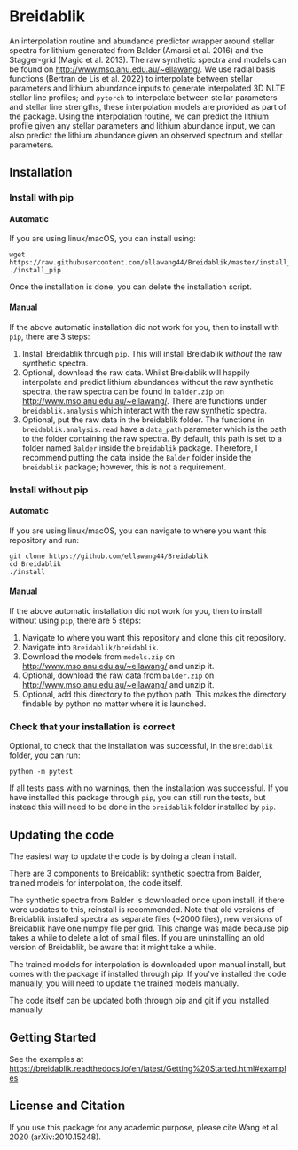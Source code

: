 # Breidablik
An interpolation routine and abundance predictor wrapper around stellar spectra for lithium generated from Balder (Amarsi et al. 2016) and the Stagger-grid (Magic et al. 2013). The raw synthetic spectra and models can be found on http://www.mso.anu.edu.au/~ellawang/. We use radial basis functions (Bertran de Lis et al. 2022) to interpolate between stellar parameters and lithium abundance inputs to generate interpolated 3D NLTE stellar line profiles; and `pytorch` to interpolate between stellar parameters and stellar line strengths, these interpolation models are provided as part of the package. Using the interpolation routine, we can predict the lithium profile given any stellar parameters and lithium abundance input, we can also predict the lithium abundance given an observed spectrum and stellar parameters.

## Installation
### Install with pip
#### Automatic
If you are using linux/macOS, you can install using:
```
wget https://raw.githubusercontent.com/ellawang44/Breidablik/master/install_pip
./install_pip
```
Once the installation is done, you can delete the installation script.

#### Manual
If the above automatic installation did not work for you, then to install with `pip`, there are 3 steps:
1. Install Breidablik through `pip`. This will install Breidablik _without_ the raw synthetic spectra.  
2. Optional, download the raw data. Whilst Breidablik will happily interpolate and predict lithium abundances without the raw synthetic spectra, the raw spectra can be found in `balder.zip` on http://www.mso.anu.edu.au/~ellawang/. There are functions under `breidablik.analysis` which interact with the raw synthetic spectra.
3. Optional, put the raw data in the breidablik folder. The functions in `breidablik.analysis.read` have a `data_path` parameter which is the path to the folder containing the raw spectra. By default, this path is set to a folder named `Balder` inside the `breidablik` package. Therefore, I recommend putting the data inside the `Balder` folder inside the `breidablik` package; however, this is not a requirement.  

### Install without pip
#### Automatic
If you are using linux/macOS, you can navigate to where you want this repository and run:
```
git clone https://github.com/ellawang44/Breidablik
cd Breidablik
./install
```

#### Manual
If the above automatic installation did not work for you, then to install without using `pip`, there are 5 steps:
1. Navigate to where you want this repository and clone this git repository.
2. Navigate into `Breidablik/breidablik`.
3. Download the models from `models.zip` on http://www.mso.anu.edu.au/~ellawang/ and unzip it.
4. Optional, download the raw data from `balder.zip` on http://www.mso.anu.edu.au/~ellawang/ and unzip it.
5. Optional, add this directory to the python path. This makes the directory findable by python no matter where it is launched.

### Check that your installation is correct
Optional, to check that the installation was successful, in the `Breidablik` folder, you can run:
```
python -m pytest
```
If all tests pass with no warnings, then the installation was successful. If you have installed this package through `pip`, you can still run the tests, but instead this will need to be done in the `breidablik` folder installed by `pip`.

## Updating the code
The easiest way to update the code is by doing a clean install. 

There are 3 components to Breidablik: synthetic spectra from Balder, trained models for interpolation, the code itself. 

The synthetic spectra from Balder is downloaded once upon install, if there were updates to this, reinstall is recommended. Note that old versions of Breidablik installed spectra as separate files (~2000 files), new versions of Breidablik have one numpy file per grid. This change was made because pip takes a while to delete a lot of small files. If you are uninstalling an old version of Breidablik, be aware that it might take a while. 

The trained models for interpolation is downloaded upon manual install, but comes with the package if installed through pip. If you've installed the code manually, you will need to update the trained models manually.

The code itself can be updated both through pip and git if you installed manually. 

## Getting Started
See the examples at https://breidablik.readthedocs.io/en/latest/Getting%20Started.html#examples

## License and Citation
If you use this package for any academic purpose, please cite Wang et al. 2020 (arXiv:2010.15248).
